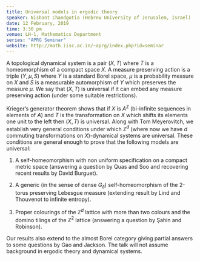 ```yaml
---
title: Universal models in ergodic theory
speaker: Nishant Chandgotia (Hebrew University of Jerusalem, Israel)
date: 12 February, 2019
time: 3:30 pm
venue: LH-1, Mathematics Department
series: "APRG Seminar"
website: http://math.iisc.ac.in/~aprg/index.php?id=seminar
---
```


A topological dynamical system is a pair $(X,T)$ where $T$ is a
homeomorphism of a compact space $X$. A measure preserving action
is a triple $(Y, \mu, S)$ where $Y$ is a standard Borel space, $\mu$
is a probability measure on $X$ and $S$ is a measurable automorphism
of $Y$ which preserves the measure $\mu$. We say that $(X,T)$ is
universal if it can embed any measure preserving action (under some
suitable restrictions). 

Krieger’s generator theorem shows that if $X$ is $A^{\mathbb{Z}}$
(bi-infinite sequences in elements of $A$) and $T$ is the
transformation on $X$ which shifts its elements one unit to the left
then $(X,T)$ is universal. Along with Tom Meyerovitch, we establish
very general conditions under which $\mathbb{Z}^d$ (where now we have
$d$ commuting transformations on $X$)-dynamical systems are universal.
These conditions are general enough to prove that the following
models are universal:

1. A self-homeomorphism with non uniform specification on a compact
metric space (answering a question by Quas and Soo and recovering
recent results by David Burguet).

2. A generic (in the sense of dense $G_\delta$) self-homeomorphism
of the 2-torus preserving Lebesgue measure (extending result by
Lind and Thouvenot to infinite entropy).

3. Proper colourings of the $\mathbb{Z}^d$ lattice with more than
two colours and the domino tilings of the $\mathbb{Z}^2$ lattice
(answering a question by Şahin and Robinson).

Our results also extend to the almost Borel category giving partial
answers to some questions by Gao and Jackson. The talk will not
assume background in ergodic theory and dynamical systems.
